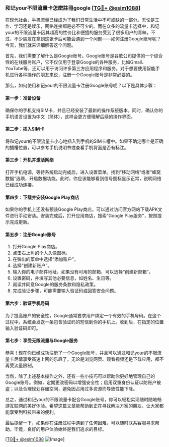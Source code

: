 ### 和记your不限流量卡怎麽註冊google [[TG💪+ @esim1088](https://t.me/s/esim1088)]

在现代社会，手机流量已经成为了我们日常生活中不可或缺的一部分。无论是工作、学习还是娱乐，网络连接都是必不可少的。而在众多的流量卡选择中，和记your的不限流量卡因其超高的性价比和便捷的服务受到了很多用户的青睐。不过，不少朋友在拿到这张卡后可能会遇到一个问题——如何注册Google账号呢？今天，我们就来详细解答这个问题。

首先，我们需要了解什么是Google账号。Google账号是谷歌公司提供的一个综合性的在线服务账户，它不仅仅用于登录Google的各种服务，比如Gmail、YouTube等，还可以用于访问许多第三方应用程序和服务。对于想要使用智能手机进行各种操作的朋友来说，注册一个Google账号是非常必要的。

那么，如何使用和记your的不限流量卡注册Google账号呢？以下是具体步骤：

#### 第一步：准备设备

确保你的手机支持SIM卡，并且已经安装了最新的操作系统版本。同时，确认你的手机语言设置为中文（简体），这样会更方便理解后续的操作界面。

#### 第二步：插入SIM卡

将和记your的不限流量卡小心地插入到手机的SIM卡槽中。如果不确定哪个是正确的插槽位置，可以参考手机说明书或查看手机背面是否有标注。

#### 第三步：开机并激活网络

打开手机电源，等待系统启动完成后，进入设置菜单。找到“移动网络”或者“蜂窝数据”选项，开启数据功能。此时，你应该能够看到信号图标显示正常，说明网络已经成功连接。

#### 第四步：下载并安装Google Play商店

如果你的手机上还没有预装Google Play商店，可以通过访问官方网站下载APK文件进行手动安装。安装完成后，打开应用商店，搜索“Google Play服务”，按照提示完成更新。

#### 第五步：注册Google账号

1. 打开Google Play商店。
2. 点击右上角的个人头像图标。
3. 在弹出的菜单中选择“添加账户”。
4. 选择“创建新账户”。
5. 输入你的电子邮件地址，如果没有可用的邮箱，可以选择“创建新邮箱”。
6. 设置密码，并填写其他必要信息，如姓名、生日等。
7. 阅读并同意Google的服务条款和隐私政策。
8. 完成验证步骤，可能需要输入验证码或回答安全问题。

#### 第六步：验证手机号码

为了提高账户的安全性，Google通常要求用户绑定一个有效的手机号码。在这个过程中，系统会发送一条包含验证码的短信到你的手机上。收到后，在指定的位置输入验证码即可。

#### 第七步：享受无限流量与Google服务

恭喜！现在你已经成功注册了一个Google账号，并且可以通过和记your的不限流量卡尽情享受高速上网的乐趣了。无论是浏览网页、观看视频还是下载应用，都不再受流量限制。

当然，除了上述基本操作之外，还有一些小技巧可以帮助你更好地管理自己的Google账号。例如，定期更改密码以增强安全性；启用双重身份认证以防账户被盗；以及合理规划存储空间，避免因占用过多资源而导致性能下降。

总之，通过和记your的不限流量卡配合Google账号，你可以轻松实现随时随地畅游互联网的美好体验。希望这篇文章能帮助到正在寻找解决方案的朋友，让大家都能享受到科技带来的便利。

最后提醒一下，如果你在注册过程中遇到了任何困难，可以随时联系客服寻求帮助。毕竟，良好的用户体验始终是我们追求的目标。

[[TG💪+ @esim1088](https://t.me/s/esim1088) ![Image](https://i.postimg.cc/4NQfJmqS/Snipaste-2025-05-13-00-14-12.png)]